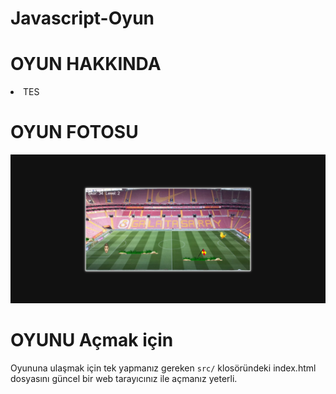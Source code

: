 # Javascript-Oyun

# OYUN HAKKINDA
<li>TES</li>

# OYUN FOTOSU
<img src="src/resimler/ekranresmi1.png">



# OYUNU Açmak için

Oyununa ulaşmak için tek yapmanız gereken `src/` klosöründeki index.html dosyasını güncel bir web tarayıcınız ile açmanız yeterli.
